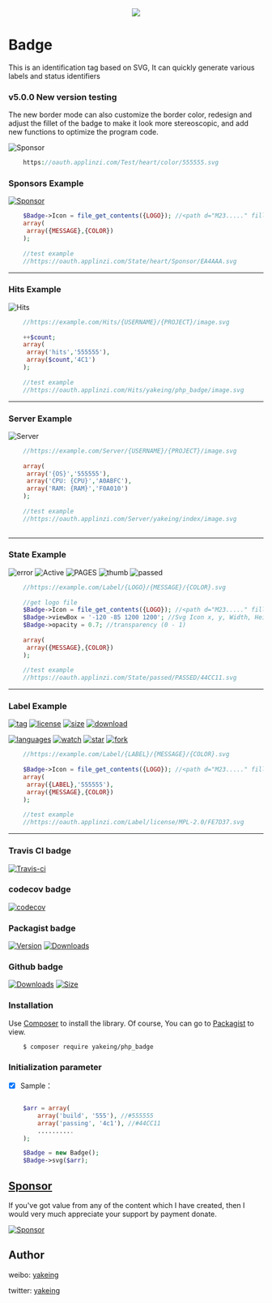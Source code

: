 <div align=center><img src="https://raw.githubusercontent.com/yakeing/php_badge/master/Subsidiary/SVG.png"/></div>

# Badge
This is an identification tag based on SVG, It can quickly generate various labels and status identifiers



### v5.0.0 New version testing

The new border mode can also customize the border color, redesign and adjust the fillet of the badge to make it look more stereoscopic, and add new functions to optimize the program code.

![Sponsor](https://oauth.applinzi.com/Test/heart/color/555555.svg)

```php
    https://oauth.applinzi.com/Test/heart/color/555555.svg
```


### Sponsors Example

[![Sponsor](https://oauth.applinzi.com/State/heart/Sponsor/EA4AAA.svg)](https://github.com/yakeing/Documentation/blob/master/Sponsor/README.md)

```php
    $Badge->Icon = file_get_contents({LOGO}); //<path d="M23....." fill="#FFF"></path>
    array(
     array({MESSAGE},{COLOR})
    );
    
    //test example
    //https://oauth.applinzi.com/State/heart/Sponsor/EA4AAA.svg
```

---

### Hits Example

![Hits](https://oauth.applinzi.com/Hits/yakeing/php_badge/image.svg)

```php
    //https://example.com/Hits/{USERNAME}/{PROJECT}/image.svg
    
    ++$count;
    array(
     array('hits','555555'),
     array($count,'4C1')
    );
    
    //test example
    //https://oauth.applinzi.com/Hits/yakeing/php_badge/image.svg
```

---

### Server Example

![Server](https://oauth.applinzi.com/Server/yakeing/index/image.svg)

```php
    //https://example.com/Server/{USERNAME}/{PROJECT}/image.svg
    
    array(
     array('{OS}','555555'),
     array('CPU: {CPU}','A0ABFC'),
     array('RAM: {RAM}','F0A010')
    );
    
    //test example
    //https://oauth.applinzi.com/Server/yakeing/index/image.svg
    
```

---

### State Example

![error](https://oauth.applinzi.com/State/error/ERROR/ed1941.svg)
![Active](https://oauth.applinzi.com/State/rocket/Active/28a745.svg)
![PAGES](https://oauth.applinzi.com/State/github/PAGES/ea4c89.svg)
![thumb](https://oauth.applinzi.com/State/thumb/88888/636AD0.svg)
![passed](https://oauth.applinzi.com/State/passed/PASSED/44CC11.svg)

```php
    //https://example.com/Label/{LOGO}/{MESSAGE}/{COLOR}.svg
    
    //get logo file
    $Badge->Icon = file_get_contents({LOGO}); //<path d="M23....." fill="#FFF"></path>
    $Badge->viewBox = '-120 -85 1200 1200'; //Svg Icon x, y, Width, Height
    $Badge->opacity = 0.7; //transparency (0 - 1)
    
    array(
     array({MESSAGE},{COLOR})
    );
    
    //test example
    //https://oauth.applinzi.com/State/passed/PASSED/44CC11.svg
```

---

### Label Example

[![tag](https://oauth.applinzi.com/Label/tag/V4.1.0/84bf96.svg)](../../releases)
[![license](https://oauth.applinzi.com/Label/license/MPL-2.0/FE7D37.svg)](LICENSE)
[![size](https://oauth.applinzi.com/Label/size/999KB/b36d41.svg)](../../)
[![download](https://oauth.applinzi.com/Label/download/999M/a4a61d.svg)](../../)

[![languages](https://oauth.applinzi.com/Label/languages/php/007EC6.svg)](../../search?l=php)
[![watch](https://oauth.applinzi.com/Label/watch/999M/28a745.svg)](../../deployments)
[![star](https://oauth.applinzi.com/Label/star/999M/ad8b3d.svg)](../../stargazers)
[![fork](https://oauth.applinzi.com/Label/fork/999M/9b95c9.svg)](../../network/members)

```php
    //https://example.com/Label/{LABEL}/{MESSAGE}/{COLOR}.svg
    
    $Badge->Icon = file_get_contents({LOGO}); //<path d="M23....." fill="#FFF"></path>
    array(
     array({LABEL},'555555'),
     array({MESSAGE},{COLOR})
    );
    
    //test example
    //https://oauth.applinzi.com/Label/license/MPL-2.0/FE7D37.svg
```

---

### Travis CI badge

[![Travis-ci](https://api.travis-ci.com/yakeing/php_badge.svg)](https://travis-ci.com/yakeing/php_badge)

### codecov badge

[![codecov](https://codecov.io/gh/yakeing/php_badge/branch/master/graph/badge.svg)](https://codecov.io/gh/yakeing/php_badge)

### Packagist badge

[![Version](http://img.shields.io/packagist/v/yakeing/php_badge.svg)](../../releases)
[![Downloads](http://img.shields.io/packagist/dt/yakeing/php_badge.svg)](https://packagist.org/packages/yakeing/php_badge/dependents)

### Github badge

[![Downloads](https://img.shields.io/github/downloads/yakeing/php_badge/total.svg)](../../)
[![Size](https://img.shields.io/github/size/yakeing/php_badge/src/Badge.php.svg)](src/Badge.php)

### Installation

Use [Composer](https://getcomposer.org) to install the library.
Of course, You can go to [Packagist](https://packagist.org/packages/yakeing/php_badge) to view.

```shell
    $ composer require yakeing/php_badge
```

### Initialization parameter

- [x] Sample：
```php

    $arr = array(
        array('build', '555'), //#555555
        array('passing', '4c1'), //#44CC11
        ..........
    );

    $Badge = new Badge();
    $Badge->svg($arr);

```

[Sponsor](https://github.com/yakeing/Documentation/blob/master/Sponsor/README.md)
---
If you've got value from any of the content which I have created, then I would very much appreciate your support by payment donate.

[![Sponsor](https://oauth.applinzi.com/State/heart/Sponsor/EA4AAA.svg)](https://github.com/yakeing/Documentation/blob/master/Sponsor/README.md)

Author
---

weibo: [yakeing](https://weibo.com/yakeing)

twitter: [yakeing](https://twitter.com/yakeing)
